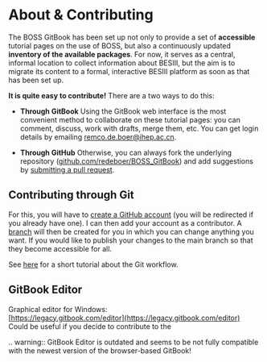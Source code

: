 # About & Contributing

The BOSS GitBook has been set up not only to provide a set of **accessible**
tutorial pages on the use of BOSS, but also a continuously updated **inventory
of the available packages**. For now, it serves as a central, informal location
to collect information about BESIII, but the aim is to migrate its content to a
formal, interactive BESIII platform as soon as that has been set up.

**It is quite easy to contribute!** There are a two ways to do this:

- **Through GitBook** Using the GitBook web interface is the most convenient
  method to collaborate on these tutorial pages: you can comment, discuss, work
  with drafts, merge them, etc. You can get login details by emailing
  [remco.de.boer@ihep.ac.cn](mailto:remco.de.boer@ihep.ac.cn).

- **Through GitHub** Otherwise, you can always fork the underlying repository
  ([github.com/redeboer/BOSS_GitBook](https://github.com/redeboer/BOSS_GitBook))
  and add suggestions by
  [submitting a pull request](https://help.github.com/en/github/collaborating-with-issues-and-pull-requests/about-pull-requests).

## Contributing through Git

For this, you will have to [create a GitHub account](https://github.com/join)
(you will be redirected if you already have one). I can then add your account
as a contributor. A [branch](https://help.github.com/articles/about-branches)
will then be created for you in which you can change anything you want. If you
would like to publish your changes to the main branch so that they become
accessible for all.

See [here](https://guides.github.com/introduction/flow) for a short tutorial
about the Git workflow.

## GitBook Editor

Graphical editor for Windows: <br>
[https://legacy.gitbook.com/editor](https://legacy.gitbook.com/editor) <br>
Could be useful if you decide to contribute to the

.. warning:: GitBook Editor is outdated and seems to be not fully compatible
with the newest version of the browser-based GitBook!
